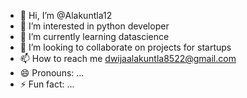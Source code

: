 - 👋 Hi, I’m @Alakuntla12
- 👀 I’m interested in python developer
- 🌱 I’m currently learning datascience 
- 💞️ I’m looking to collaborate on projects for startups
- 📫 How to reach me dwijaalakuntla8522@gmail.com
- 😄 Pronouns: ...
- ⚡ Fun fact: ...

<!---
Alakuntla12/Alakuntla12 is a ✨ special ✨ repository because its `README.md` (this file) appears on your GitHub profile.
You can click the Preview link to take a look at your changes.
--->
